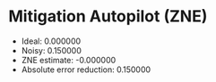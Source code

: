 
# Mitigation Autopilot (ZNE)

- Ideal: 0.000000
- Noisy: 0.150000
- ZNE estimate: -0.000000
- Absolute error reduction: 0.150000
